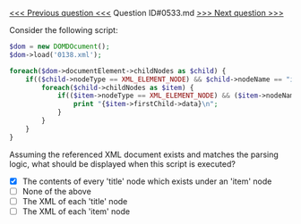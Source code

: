 [<<< Previous question <<<](0532.md)  Question ID#0533.md  [>>> Next question >>>](0534.md) 

Consider the following script:

```php
$dom = new DOMDOcument();
$dom->load('0138.xml');

foreach($dom->documentElement->childNodes as $child) {
    if(($child->nodeType == XML_ELEMENT_NODE) && $child->nodeName == "item") {
        foreach($child->childNodes as $item) {
            if(($item->nodeType == XML_ELEMENT_NODE) && ($item->nodeName == "title")) {
                print "{$item->firstChild->data}\n";
            }
        }
    }
}
```
Assuming the referenced XML document exists and matches the parsing logic, what should be displayed when this script is executed?

- [x] The contents of every 'title' node which exists under an 'item' node
- [ ] None of the above
- [ ] The XML of each 'title' node
- [ ] The XML of each 'item' node
